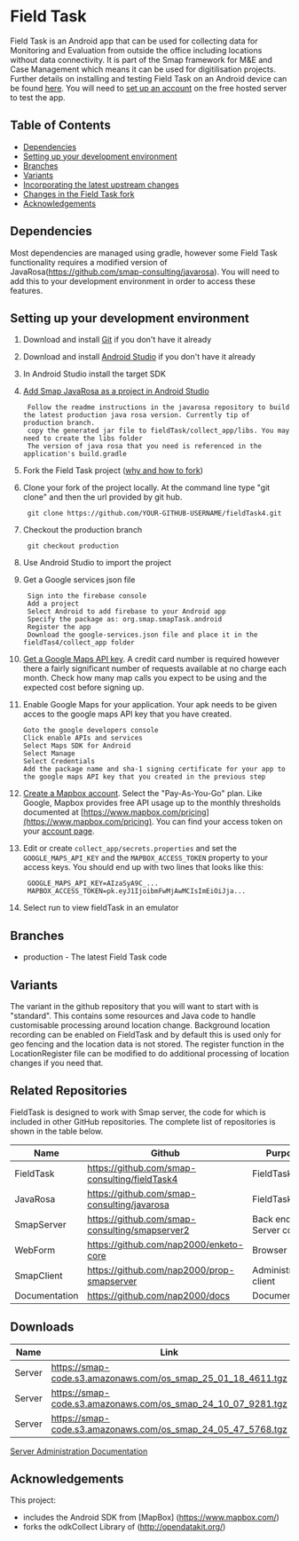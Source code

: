 # Field Task

Field Task is an Android app that can be used for collecting data for Monitoring and Evaluation from outside the office including locations without data connectivity. It is part of the Smap framework for M&E and Case Management which means it can be used for digitilisation projects.  Further details on installing and testing Field Task on an Android device can be found [here](https://www.smap.com.au/docs/fieldTask.html).  You will need to [set up an account](https://www.smap.com.au/docs/getting-started.html#create-an-account-on-the-hosted-server) on the free hosted server to test the app.
 

## Table of Contents
* [Dependencies](#dependencies)
* [Setting up your development environment](#setting-up-your-development-environment)
* [Branches](#branches)
* [Variants](#variants)
* [Incorporating the latest upstream changes](#incorporating-the-latest-upstream-changes)
* [Changes in the Field Task fork](#changes-in-the-field-task-fork)
* [Acknowledgements](#acknowledgements)

## Dependencies
Most dependencies are managed using gradle, however some Field Task functionality requires a modified version of JavaRosa(https://github.com/smap-consulting/javarosa).  You will need to add this to your development environment in order to access these features.

## Setting up your development environment

1. Download and install [Git](https://git-scm.com/downloads) if you don't have it already

1. Download and install [Android Studio](https://developer.android.com/studio/index.html) if you don't have it already

1. In Android Studio install the target SDK

1. [Add Smap JavaRosa as a project in Android Studio](https://github.com/smap-consulting/javarosa)

        Follow the readme instructions in the javarosa repository to build the latest production java rosa version. Currently tip of production branch.
        copy the generated jar file to fieldTask/collect_app/libs. You may need to create the libs folder
        The version of java rosa that you need is referenced in the application's build.gradle

1. Fork the Field Task project ([why and how to fork](https://help.github.com/articles/fork-a-repo/))

1. Clone your fork of the project locally. At the command line type "git clone" and then the url provided by git hub.

        git clone https://github.com/YOUR-GITHUB-USERNAME/fieldTask4.git
        
1. Checkout the production branch

        git checkout production

1. Use Android Studio to import the project

1. Get a Google services json file

        Sign into the firebase console
        Add a project
        Select Android to add firebase to your Android app
        Specify the package as: org.smap.smapTask.android
        Register the app 
        Download the google-services.json file and place it in the fieldTas4/collect_app folder

1. [Get a Google Maps API key](https://developers.google.com/maps/documentation/android-api/signup).  A credit card number is required however there a fairly significant number of requests available at no charge each month.  Check how many map calls you expect to be using and the expected cost before signing up.

1. Enable Google Maps for your application.  Your apk needs to be given acces to the google maps API key that you have created.

       Goto the google developers console
       Click enable APIs and services
       Select Maps SDK for Android
       Select Manage
       Select Credentials
       Add the package name and sha-1 signing certificate for your app to the google maps API key that you created in the previous step

1. [Create a Mapbox account](https://www.mapbox.com/signup/).  Select the "Pay-As-You-Go" plan.  Like Google, Mapbox provides free API usage up to the monthly thresholds documented at [https://www.mapbox.com/pricing](https://www.mapbox.com/pricing).  You can find your access token on your [account page](https://account.mapbox.com/).
 
1. Edit or create `collect_app/secrets.properties` and set the `GOOGLE_MAPS_API_KEY` and the `MAPBOX_ACCESS_TOKEN` property to your access keys.  You should end up with two    lines that looks like this:
   ```
    GOOGLE_MAPS_API_KEY=AIzaSyA9C_...
    MAPBOX_ACCESS_TOKEN=pk.eyJ1IjoibmFwMjAwMCIsImEiOiJja...
   ```
1. Select run to view fieldTask in an emulator

## Branches
* production - The latest Field Task code

## Variants
The variant in the github repository that you will want to start with is "standard".  This contains some resources and Java code to handle customisable processing around location change.  Background location recording can be enabled on FieldTask and by default this is used only for geo fencing and the location data is not stored.   The register function in the LocationRegister file can be modified to do additional processing of location changes if you need that. 

Related Repositories
--------------------

FieldTask is designed to work with Smap server, the code for which is included in other GitHub repositories.  The complete list of repositories is shown 
in the table below.

|Name          |Github                                        |Purpose    |
|------------- |--------------------------------------------- |-----------|
|FieldTask     |https://github.com/smap-consulting/fieldTask4 |FieldTask  |
|JavaRosa      |https://github.com/smap-consulting/javarosa   |FieldTask  |
|SmapServer    |https://github.com/smap-consulting/smapserver2|Back end Server code     |
|WebForm       |https://github.com/nap2000/enketo-core        |Browser client    |
|SmapClient    |https://github.com/nap2000/prop-smapserver    |Administrative client     |
|Documentation |https://github.com/nap2000/docs               |Documentation |

Downloads
---------

|Name          |Link                                                          |Version    |
|------------- |------------------------------------------------------------- |-----------|
|Server        |https://smap-code.s3.amazonaws.com/os_smap_25_01_18_4611.tgz  |25.01.18   |
|Server        |https://smap-code.s3.amazonaws.com/os_smap_24_10_07_9281.tgz  |24.10.07   |
|Server        |https://smap-code.s3.amazonaws.com/os_smap_24_05_47_5768.tgz  |24.05.47   |


[Server Administration Documentation](https://www.smap.com.au/docs/server-admin.html)

Acknowledgements
----------------

This project:
* includes the Android SDK from [MapBox] (https://www.mapbox.com/)
* forks the odkCollect Library of (http://opendatakit.org/)
